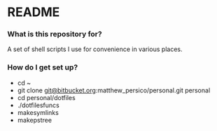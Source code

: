 # README #

### What is this repository for? ###

A set of shell scripts I use for convenience in various places.

### How do I get set up? ###

* cd ~
* git clone git@bitbucket.org:matthew_persico/personal.git personal
* cd personal/dotfiles
* ./dotfilesfuncs
* makesymlinks
* makepstree

